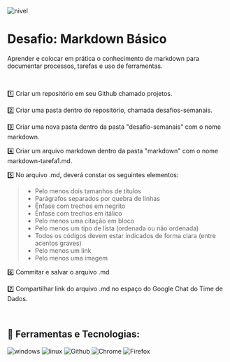 
![nivel](https://img.shields.io/static/v1?label=Nível&message=Básico&color=?style=plastic)
# Desafio: Markdown Básico
Aprender e colocar em prática o conhecimento de markdown para documentar processos, tarefas e uso de ferramentas.

<br>

1️⃣ Criar um repositório em seu Github chamado projetos.

2️⃣ Criar uma pasta dentro do repositório, chamada desafios-semanais.

3️⃣ Criar uma nova pasta dentro da pasta "desafio-semanais" com o nome markdown.

4️⃣ Criar um arquivo markdown dentro da pasta "markdown" com o nome markdown-tarefa1.md.

5️⃣ No arquivo .md, deverá constar os seguintes elementos:

 > - Pelo menos dois tamanhos de títulos
 > - Parágrafos separados por quebra de linhas
 > - Ênfase com trechos em negrito
 > - Ênfase com trechos em itálico
 > - Pelo menos uma citação em bloco
 > - Pelo menos um tipo de lista (ordenada ou não ordenada)
 > - Todos os códigos devem estar indicados de forma clara (entre acentos graves)
 > - Pelo menos um link
 > - Pelo menos uma imagem

6️⃣ Commitar e salvar o arquivo .md

7️⃣ Compartilhar link do arquivo .md no espaço do Google Chat do Time de Dados.

<br>

## :wrench: Ferramentas e Tecnologias:
![windows](https://img.shields.io/static/v1?label=&message=Windows&color=lightgrey&logo=windows)
![linux](https://img.shields.io/static/v1?label=&message=Linux&color=lightgrey&logo=linux)
![Github](https://img.shields.io/static/v1?label=&message=Github&color=lightgrey&logo=github)
![Chrome](https://img.shields.io/static/v1?label=&message=Chrome&color=lightgrey&logo=googlechrome)
![Firefox](https://img.shields.io/static/v1?label=&message=Firefox&color=lightgrey&logo=firefox)

